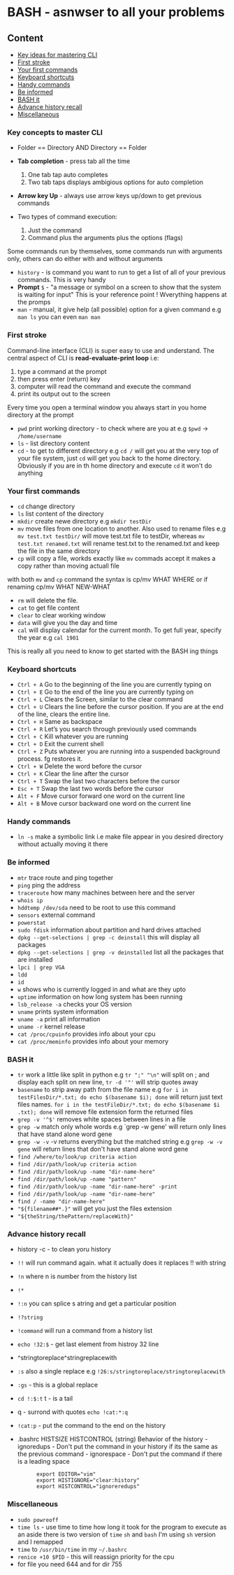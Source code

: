 # BASH - asnwser to all your problems

## Content

- [Key ideas for mastering CLI](#key-ideas-for-mastering-cli)
- [First stroke](#first-stroke)
- [Your first commands](#your-first-commands)
- [Keyboard shortcuts](#keyborad-shortcuts)
- [Handy commands](#handy-commands)
- [Be informed](#be-informed)
- [BASH it](#bash-it)
- [Advance history recall](#advance-history-recall)
- [Miscellaneous](#miscellaneous)

 
### Key concepts to master CLI

- Folder == Directory AND Directory == Folder
- **Tab completion** - press tab all the time 

  1. One tab tap auto completes
  2. Two tab taps displays ambigious options for auto completion

- **Arrow key Up** - always use arrow keys up/down to get previous commands
- Two types of command execution:

  1. Just the command
  2. Command plus the arguments plus the options (flags)

Some commands run by themselves, some commands run with arguments only, others can do either with and without arguments

- `history` - is command you want to run to get a list of all of your previous commands. This is very handy
- **Prompt** `$` - "a message or symbol on a screen to show that the system is waiting for input"
               This is your reference point ! Wverything happens at the promps 
- `man` - manual, it give help (all possible) option for a given command e.g `man ls`
          you can even `man man`

### First stroke 

Command-line interface (CLI) is super easy to use and understand. The central aspect of CLI is 
**read-evaluate-print loop** i.e:

1. type a command at the prompt
2. then press enter (return) key
3. computer will read the command and execute the command
4. print its output out to the screen

Every time you open a terminal window you always start in you home directory at the prompt

- `pwd` print working directory - to check where are you at e.g `$pwd` -> `/home/username`
- `ls` - list directory content
- `cd` - to get to different directory e.g `cd /` will get you at the very top of your file system, just `cd` will get
you back to the home directory. Obviously if you are in th home directory and execute `cd` it won\'t do anything

### Your first commands

- `cd` change directory
- `ls` list content of the directory
- `mkdir` create newe directory e.g `mkdir testDir`
- `mv` move files from one location to another. Also used to rename files e.g `mv test.txt testDir/` will move test.txt
file to testDir, whereas `mv test.txt renamed.txt` will rename test.txt to the renamed.txt and keep the file in the
same directory
- `cp` will copy a file, workds exactly like `mv` commads accept it makes a copy rather than moving actuall file

with both `mv` and `cp` command the syntax is cp/mv WHAT WHERE or if renaming cp/mv WHAT NEW-WHAT

- `rm` will delete the file.
- `cat` to get file content
- `clear` to clear working window
- `data` will give you the day and time	
- `cal` will display calendar for the current month. To get full year, specify the year e.g `cal 1901`

This is really all you need to know to get started with the BASH ing things

### Keyboard shortcuts

- `Ctrl + A` Go to the beginning of the line you are currently typing on
- `Ctrl + E`  Go to the end of the line you are currently typing on
- `Ctrl + L`  Clears the Screen, similar to the clear command
- `Ctrl + U`  Clears the line before the cursor position. If you are at the end of the line, clears the
 entire line.
- `Ctrl + H`  Same as backspace
- `Ctrl + R`  Let’s you search through previously used commands
- `Ctrl + C`  Kill whatever you are running
- `Ctrl + D`  Exit the current shell
- `Ctrl + Z`  Puts whatever you are running into a suspended background process. fg restores it.
- `Ctrl + W`  Delete the word before the cursor
- `Ctrl + K`  Clear the line after the cursor
- `Ctrl + T`  Swap the last two characters before the cursor
- `Esc + T`  Swap the last two words before the cursor
- `Alt + F`  Move cursor forward one word on the current line
- `Alt + B`  Move cursor backward one word on the current line

### Handy commands

- `ln -s` make a symbolic link i.e make file appear in you desired directory without actually moving it there

### Be informed

- `mtr` trace route and ping together
- `ping` ping the address
- `traceroute` how many machines between here and the server
- `whois ip` 
- `hddtemp /dev/sda` need to be root to use this command
- `sensors` external command 
- `powerstat`
- `sudo fdisk` information about partition and hard drives attached
- `dpkg --get-selections | grep -c deinstall` this will display all packages
- `dpkg --get-selections | grep -v deinstalled` list all the packages that are installed
- `lpci | grep VGA`
- `ldd` 
- `id`
- `w` shows who is currently logged in and what are they upto
- `uptime` information on how long system has been running
- `lsb_release -a` checks your OS version
- `uname` prints system information
- `uname -a` print all information
- `uname -r` kernel release
- `cat /proc/cpuinfo` provides info about your cpu
- `cat /proc/meminfo` provides info about your memory

### BASH it

- `tr` work a little like split in python e.g `tr ";" "\n"` will split on ; and display each split on new line,
`tr -d '"'` will  strip quotes away
- `basename` to strip away path from the file name e.g `for i in testFilesDir/*.txt; do echo $(basename $i); done`
will return just text files names. `for i in the testFileDir/*.txt; do echo $(basename $i .txt); done` will remove
file extension form the returned files
- `grep -v '^$'` removes white spaces between lines in a file
- `grep -w` match only whole words e.g `grep -w gene' will return only lines that have stand alone word gene
- `grep -w -v` -v returns everything but the matched string e.g `grep -w -v gene` will return lines that don't have
stand alone word gene
- `find /where/to/look/up criteria action`
- `find /dir/path/look/up criteria action`
- `find /dir/path/look/up -name "dir-name-here"`
- `find /dir/path/look/up -name "pattern"`
- `find /dir/path/look/up -name "dir-name-here" -print`
- `find /dir/path/look/up -name "dir-name-here"`
- `find / -name "dir-name-here"`
- `"${filename##*.}"` will get you just the files extension
- `"${theString/thePattern/replaceWith}"`

### Advance history recall

- history -c - to clean yoru history
- `!!` will run command again. what it actually does it replaces !! with string
- `!n` where n is number from the history list
- `!*` 
- `!:n` you can splice s atring and get a particular position 
- `!?string` 
- `!command` will run a command from a history list
- `echo !32:$` - get last element from histroy 32 line
- ^stringtoreplace^stringreplacewith
- `:s` also a single replace e.g `!26:s/stringtoreplace/stringtoreplacewith`
- `:gs` - this is a global replace
- `cd !:$:t` t - is a tail
- q - surrond with quotes `echo !cat:*:q` 
- `!cat:p` - put the command to the end on the history

- .bashrc HISTSIZE
           HISTCONTROL (string) Behavior of the history
              - ignoredups - Don't put the command in your history if its the same as the
                             previous command
              - ignorespace - Don't put the command if there is a leading space

            export EDITOR="vim"
            export HISTIGNORE="clear:history"
            export HISTCONTROL="ignoreredups"

### Miscellaneous

- `sudo powreoff`
- `time ls` - use time to time how long it took for the program to execute
as an aside there is two version of `time` `sh` and `bash` I'm using `sh` version and I remapped
- `time` to `/usr/bin/time` in my `~/.bashrc`
- `renice +10 $PID` - this will reassign priority for the cpu
- for file you need 644 and for dir 755
